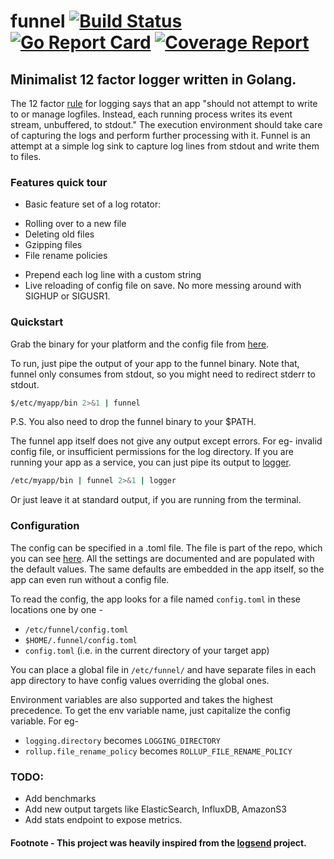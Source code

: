 # funnel [![Build Status](https://travis-ci.org/agnivade/funnel.svg?branch=master)](https://travis-ci.org/agnivade/funnel) [![Go Report Card](https://goreportcard.com/badge/github.com/agnivade/funnel)](https://goreportcard.com/report/github.com/agnivade/funnel) [![Coverage Report](http://gocover.io/_badge/github.com/agnivade/funnel)](http://gocover.io/github.com/agnivade/funnel)

## Minimalist 12 factor logger written in Golang.

The 12 factor [rule](https://12factor.net/logs) for logging says that an app "should not attempt to write to or manage logfiles. Instead, each running process writes its event stream, unbuffered, to stdout." The execution environment should take care of capturing the logs and perform further processing with it. Funnel is an attempt at a simple log sink to capture log lines from stdout and write them to files.

### Features quick tour
- Basic feature set of a log rotator:
 * Rolling over to a new file
 * Deleting old files
 * Gzipping files
 * File rename policies
- Prepend each log line with a custom string
- Live reloading of config file on save. No more messing around with SIGHUP or SIGUSR1.

### Quickstart

Grab the binary for your platform and the config file from [here](https://github.com/agnivade/funnel/releases/tag/v0.0.1-alpha).

To run, just pipe the output of your app to the funnel binary. Note that, funnel only consumes from stdout, so you might need to redirect stderr to stdout.

```bash
$/etc/myapp/bin 2>&1 | funnel
```

P.S. You also need to drop the funnel binary to your $PATH.

The funnel app itself does not give any output except errors. For eg- invalid config file, or insufficient permissions for the log directory. If you are running your app as a service, you can just pipe its output to [logger](http://man7.org/linux/man-pages/man1/logger.1.html).

```bash
/etc/myapp/bin | funnel 2>&1 | logger
```

Or just leave it at standard output, if you are running from the terminal.

### Configuration

The config can be specified in a .toml file. The file is part of the repo, which you can see [here](config.toml). All the settings are documented and are populated with the default values. The same defaults are embedded in the app itself, so the app can even run without a config file.

To read the config, the app looks for a file named `config.toml` in these locations one by one -
- `/etc/funnel/config.toml`
- `$HOME/.funnel/config.toml`
- `config.toml` (i.e. in the current directory of your target app)

You can place a global file in `/etc/funnel/` and have separate files in each app directory to have config values overriding the global ones.

Environment variables are also supported and takes the highest precedence. To get the env variable name, just capitalize the config variable. For eg-
- `logging.directory` becomes `LOGGING_DIRECTORY`
- `rollup.file_rename_policy` becomes `ROLLUP_FILE_RENAME_POLICY`

### TODO:
- Add benchmarks
- Add new output targets like ElasticSearch, InfluxDB, AmazonS3
- Add stats endpoint to expose metrics.

#### Footnote - This project was heavily inspired from the [logsend](https://github.com/ezotrank/logsend) project.
